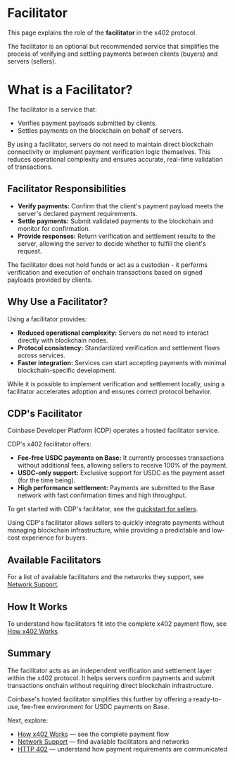 # Facilitator

This page explains the role of the **facilitator** in the x402 protocol.

The facilitator is an optional but recommended service that simplifies the process of verifying and settling payments between clients (buyers) and servers (sellers).

# What is a Facilitator?

The facilitator is a service that:

* Verifies payment payloads submitted by clients.
* Settles payments on the blockchain on behalf of servers.

By using a facilitator, servers do not need to maintain direct blockchain connectivity or implement payment verification logic themselves. This reduces operational complexity and ensures accurate, real-time validation of transactions.

## Facilitator Responsibilities

* **Verify payments:** Confirm that the client's payment payload meets the server's declared payment requirements.
* **Settle payments:** Submit validated payments to the blockchain and monitor for confirmation.
* **Provide responses:** Return verification and settlement results to the server, allowing the server to decide whether to fulfill the client's request.

The facilitator does not hold funds or act as a custodian - it performs verification and execution of onchain transactions based on signed payloads provided by clients.

## Why Use a Facilitator?

Using a facilitator provides:

* **Reduced operational complexity:** Servers do not need to interact directly with blockchain nodes.
* **Protocol consistency:** Standardized verification and settlement flows across services.
* **Faster integration:** Services can start accepting payments with minimal blockchain-specific development.

While it is possible to implement verification and settlement locally, using a facilitator accelerates adoption and ensures correct protocol behavior.

## CDP's Facilitator

Coinbase Developer Platform (CDP) operates a hosted facilitator service.

CDP's x402 facilitator offers:

* **Fee-free USDC payments on Base:** It currently processes transactions without additional fees, allowing sellers to receive 100% of the payment.
* **USDC-only support:** Exclusive support for USDC as the payment asset (for the time being).
* **High performance settlement:** Payments are submitted to the Base network with fast confirmation times and high throughput.

To get started with CDP's facilitator, see the [quickstart for sellers](/x402/quickstart-for-sellers).

Using CDP's facilitator allows sellers to quickly integrate payments without managing blockchain infrastructure, while providing a predictable and low-cost experience for buyers.

## Available Facilitators

For a list of available facilitators and the networks they support, see [Network Support](/x402/network-support).

## How It Works

To understand how facilitators fit into the complete x402 payment flow, see [How x402 Works](/x402/core-concepts/how-it-works).

## Summary

The facilitator acts as an independent verification and settlement layer within the x402 protocol. It helps servers confirm payments and submit transactions onchain without requiring direct blockchain infrastructure.

Coinbase's hosted facilitator simplifies this further by offering a ready-to-use, fee-free environment for USDC payments on Base.

Next, explore:

* [How x402 Works](/x402/core-concepts/how-it-works) — see the complete payment flow
* [Network Support](/x402/network-support) — find available facilitators and networks
* [HTTP 402](/x402/core-concepts/http-402) — understand how payment requirements are communicated
